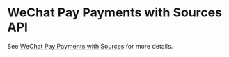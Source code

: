 # WeChat Pay Payments with Sources API

See [WeChat Pay Payments with Sources](https://stripe.com/docs/sources/wechat-pay) for more details.
